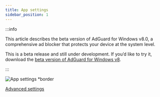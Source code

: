 ```yaml
---
title: App settings
sidebar_position: 1
---
```


:::info

This article describes the beta version of AdGuard for Windows v8.0, a comprehensive ad blocker that protects your device at the system level.

This is a beta release and still under development. If you’d like to try it, download the [beta version of AdGuard for Windows v8](https://agrd.io/adguard_for_windows_8_beta).

:::

![App settings *border](https://cdn.adtidy.org/content/kb/ad_blocker/windows/version_8/settings/app_settings.png)

[Advanced settings](/adguard-for-windows-8/settings/app-settings/advanced-settings.md)
